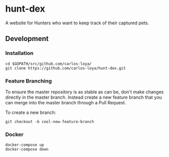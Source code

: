 # hunt-dex
A website for Hunters who want to keep track of their captured pets.


## Development

### Installation

    cd $GOPATH/src/github.com/carlos-loya/
    git clone https://github.com/carlos-loya/hunt-dex.git

### Feature Branching
To ensure the master repository is as stable as can be, don't make changes directly in the master branch. Instead create a new feature branch
that you can merge into the master branch through a Pull Request.

To create a new branch:

    git checkout -b cool-new-feature-branch


### Docker

    docker-compose up
    docker-compose down
